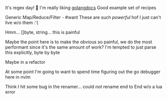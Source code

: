 It's regex day! 🎉
I'm really liking [golangdocs](https://golanddocs.com)
Good example set of recipes

Generic Map/Reduce/Filter - #want
These are such _powerful_ hof I just can't live w/o them :'(

Hmm... []byte, string... this is painful

Maybe the point here is to make the obvious so painful,
we do the most performant since it's the same amount of work?
I'm tempted to just parse this explicitly, byte by byte

Maybe in a refactor

At some point I'm going to want to spend time figuring out
the go debugger here in nvim

Think I hit some bug in the renamer... could _not_ rename end
to End w/o a lua error
